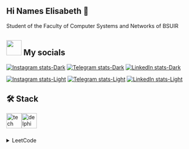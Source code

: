 ## Hi Names Elisabeth 👋

Student of the Faculty of Computer Systems and Networks of BSUIR

## <img src="https://media.giphy.com/media/LnQjpWaON8nhr21vNW/giphy.gif" width="40"> My socials
[![Instagram stats-Dark](https://img.shields.io/badge/-Instagram-090909?style=for-the-badge&logo=instagram&logoColor=B4068E#gh-dark-mode-only)](https://www.instagram.com/_veta.2103_/#gh-dark-mode-only)
[![Telegram stats-Dark](https://img.shields.io/badge/-Telegram-090909?style=for-the-badge&logo=telegram&logoColor=27A0D9#gh-dark-mode-only)](https://t.me/Yabmyabs1#gh-dark-mode-only)
[![LinkedIn stats-Dark](https://img.shields.io/badge/-LinkedIn-090909?style=for-the-badge&logo=LinkedIn&logoColor=3399CC#gh-dark-mode-only)](https://www.linkedin.com/in/pisarchyck-elizaveta-b8b574289#gh-dark-mode-only)

[![Instagram stats-Light](https://img.shields.io/badge/-Instagram-FFF?style=for-the-badge&logo=instagram&logoColor=B4068E#gh-light-mode-only)](https://www.instagram.com/_veta.2103_/#gh-light-mode-only)
[![Telegram stats-Light](https://img.shields.io/badge/-Telegram-FFF?style=for-the-badge&logo=telegram&logoColor=27A0D9#gh-light-mode-only)](https://t.me/Yabmyabs1#gh-light-mode-only)
[![LinkedIn stats-Light](https://img.shields.io/badge/-LinkedIn-FFF?style=for-the-badge&logo=LinkedIn&logoColor=3399CC#gh-light-mode-only)](https://www.linkedin.com/in/pisarchyck-elizaveta-b8b574289#gh-light-mode-only)

## 🛠 Stack
  <div style="display: flex; gap: 0; align-items: center;">
    <img src="https://skillicons.dev/icons?i=java,css,html,cpp,git" height="40" alt="tech stack" />
    <img src="https://encrypted-tbn0.gstatic.com/images?q=tbn:ANd9GcTaaaXSlNK79RpWZljIlfTRKnL7vjpbCLiQxQ&s" height="40" alt="delphi logo" />
</div>

###
<details>
  <summary>LeetCode</summary>
  <a href="https://leetcode.com/u/Elisabeth003/">
    <br/>
    <img src="https://leetcard.jacoblin.cool/Elisabeth003?animation=true&ext=activity" />
  </a>
</details>
